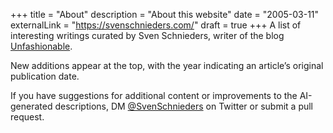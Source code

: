 +++
title = "About"
description = "About this website"
date = "2005-03-11"
externalLink = "https://svenschnieders.com/"
draft = true
+++
A list of interesting writings curated by Sven Schnieders, writer of the blog [Unfashionable](https://unfashionable.blog/).

New additions appear at the top, with the year indicating an article’s original publication date.

If you have suggestions for additional content or improvements to the AI-generated descriptions, DM [@SvenSchnieders](https://x.com/SvenSchnieders) on Twitter or submit a pull request.

